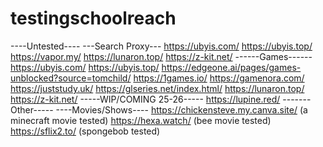 # testingschoolreach
----Untested----
---Search Proxy---
https://ubyis.com/
https://ubyis.top/
https://vapor.my/
https://lunaron.top/
https://z-kit.net/
------Games------
https://ubyis.com/
https://ubyis.top/
https://edgeone.ai/pages/games-unblocked?source=tomchild/
https://1games.io/
https://gamenora.com/
https://juststudy.uk/
https://glseries.net/index.html/
https://lunaron.top/
https://z-kit.net/
-----WIP/COMING 25-26-----
https://lupine.red/
-------Other-----
----Movies/Shows----
https://chickensteve.my.canva.site/ (a minecraft movie tested)
https://hexa.watch/ (bee movie tested)
https://sflix2.to/ (spongebob tested)
